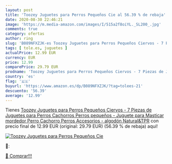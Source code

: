 ```yaml
---
layout: post
title: 'Toozey Juguetes para Perros Pequeños Cie al 56.39 % de rebaja'
date: 2020-08-30 22:46:21
image: 'https://m.media-amazon.com/images/I/515a2f8oiYL._SL200_.jpg'
comments: true
category: ofertas
author: ring
slug: 'B089NFXZJK-es Toozey Juguetes para Perros Pequeños Ciervos - 7 Piezas de...'
tags: [ tole.es, juguetes ]
actualPrice: 12.99 EUR
currency: EUR
price: 12.99
comparePrice: 29.79 EUR
prodname: 'Toozey Juguetes para Perros Pequeños Ciervos - 7 Piezas de Juguetes para Perros  Cachorros  Perros pequeños - Juguete para Masticar mordedor Perro Cachorro Perros Accesorios - algodón Natural&TPR'
country: 'es'
flag: '🇪🇸'
buyurl: 'https://www.amazon.es/dp/B089NFXZJK/?tag=tolees-21'
descuento: '56.39'
average: '12.99'
---
```


Tienes [Toozey Juguetes para Perros Pequeños Ciervos - 7 Piezas de Juguetes para Perros  Cachorros  Perros pequeños - Juguete para Masticar mordedor Perro Cachorro Perros Accesorios - algodón Natural&TPR](https://www.amazon.es/dp/B089NFXZJK/?tag=tolees-21) con precio final de  12.99 EUR (original: 29.79 EUR) (56.39 %  de rebaja) aqui!

[![Toozey Juguetes para Perros Pequeños Cie](https://m.media-amazon.com/images/I/515a2f8oiYL._SL200_.jpg)](https://www.amazon.es/dp/B089NFXZJK/?tag=tolees-21)

🔎:


[🛒 Comprar!!!](https://www.amazon.es/dp/B089NFXZJK/?tag=tolees-21)
